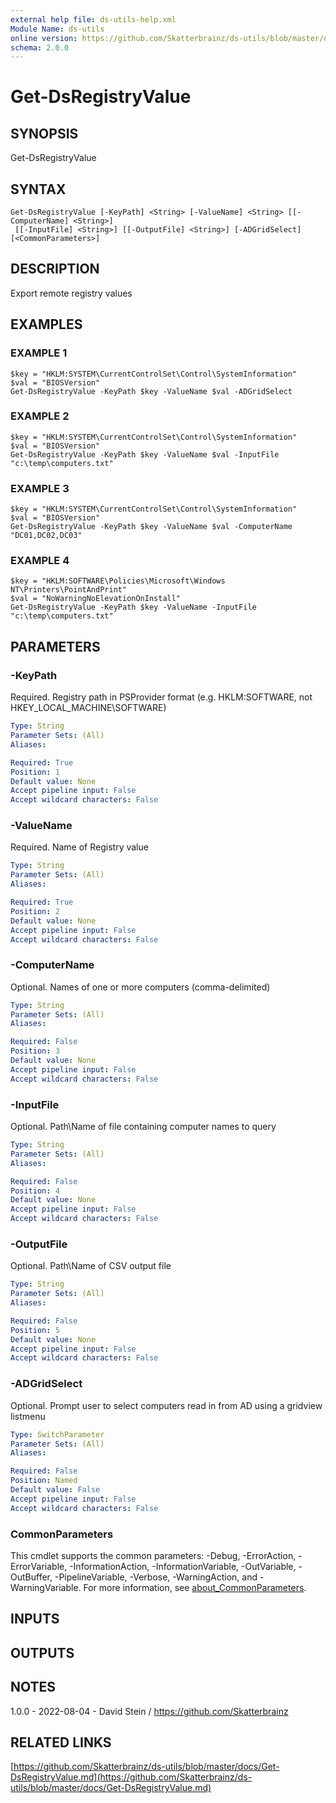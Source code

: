 ```yaml
---
external help file: ds-utils-help.xml
Module Name: ds-utils
online version: https://github.com/Skatterbrainz/ds-utils/blob/master/docs/Get-DsRegistryValue.md
schema: 2.0.0
---
```


# Get-DsRegistryValue

## SYNOPSIS
Get-DsRegistryValue

## SYNTAX

```
Get-DsRegistryValue [-KeyPath] <String> [-ValueName] <String> [[-ComputerName] <String>]
 [[-InputFile] <String>] [[-OutputFile] <String>] [-ADGridSelect] [<CommonParameters>]
```

## DESCRIPTION
Export remote registry values

## EXAMPLES

### EXAMPLE 1
```
$key = "HKLM:SYSTEM\CurrentControlSet\Control\SystemInformation"
$val = "BIOSVersion"
Get-DsRegistryValue -KeyPath $key -ValueName $val -ADGridSelect
```

### EXAMPLE 2
```
$key = "HKLM:SYSTEM\CurrentControlSet\Control\SystemInformation"
$val = "BIOSVersion"
Get-DsRegistryValue -KeyPath $key -ValueName $val -InputFile "c:\temp\computers.txt"
```

### EXAMPLE 3
```
$key = "HKLM:SYSTEM\CurrentControlSet\Control\SystemInformation"
$val = "BIOSVersion"
Get-DsRegistryValue -KeyPath $key -ValueName $val -ComputerName "DC01,DC02,DC03"
```

### EXAMPLE 4
```
$key = "HKLM:SOFTWARE\Policies\Microsoft\Windows NT\Printers\PointAndPrint"
$val = "NoWarningNoElevationOnInstall"
Get-DsRegistryValue -KeyPath $key -ValueName -InputFile "c:\temp\computers.txt"
```

## PARAMETERS

### -KeyPath
Required.
Registry path in PSProvider format (e.g.
HKLM:SOFTWARE, not HKEY_LOCAL_MACHINE\SOFTWARE)

```yaml
Type: String
Parameter Sets: (All)
Aliases:

Required: True
Position: 1
Default value: None
Accept pipeline input: False
Accept wildcard characters: False
```

### -ValueName
Required.
Name of Registry value

```yaml
Type: String
Parameter Sets: (All)
Aliases:

Required: True
Position: 2
Default value: None
Accept pipeline input: False
Accept wildcard characters: False
```

### -ComputerName
Optional.
Names of one or more computers (comma-delimited)

```yaml
Type: String
Parameter Sets: (All)
Aliases:

Required: False
Position: 3
Default value: None
Accept pipeline input: False
Accept wildcard characters: False
```

### -InputFile
Optional.
Path\Name of file containing computer names to query

```yaml
Type: String
Parameter Sets: (All)
Aliases:

Required: False
Position: 4
Default value: None
Accept pipeline input: False
Accept wildcard characters: False
```

### -OutputFile
Optional.
Path\Name of CSV output file

```yaml
Type: String
Parameter Sets: (All)
Aliases:

Required: False
Position: 5
Default value: None
Accept pipeline input: False
Accept wildcard characters: False
```

### -ADGridSelect
Optional.
Prompt user to select computers read in from AD using a gridview listmenu

```yaml
Type: SwitchParameter
Parameter Sets: (All)
Aliases:

Required: False
Position: Named
Default value: False
Accept pipeline input: False
Accept wildcard characters: False
```

### CommonParameters
This cmdlet supports the common parameters: -Debug, -ErrorAction, -ErrorVariable, -InformationAction, -InformationVariable, -OutVariable, -OutBuffer, -PipelineVariable, -Verbose, -WarningAction, and -WarningVariable. For more information, see [about_CommonParameters](http://go.microsoft.com/fwlink/?LinkID=113216).

## INPUTS

## OUTPUTS

## NOTES
1.0.0 - 2022-08-04 - David Stein / https://github.com/Skatterbrainz

## RELATED LINKS

[https://github.com/Skatterbrainz/ds-utils/blob/master/docs/Get-DsRegistryValue.md](https://github.com/Skatterbrainz/ds-utils/blob/master/docs/Get-DsRegistryValue.md)

